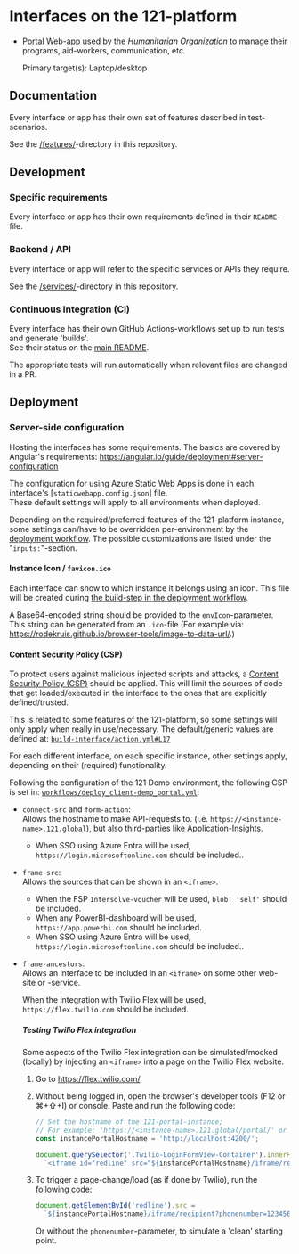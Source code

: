 # Interfaces on the 121-platform

- [Portal](./portal/)
  Web-app used by the _Humanitarian Organization_ to manage their programs, aid-workers, communication, etc.

  Primary target(s): Laptop/desktop

## Documentation

Every interface or app has their own set of features described in test-scenarios.

See the [/features/](../features/)-directory in this repository.

## Development

### Specific requirements

Every interface or app has their own requirements defined in their `README`-file.

### Backend / API

Every interface or app will refer to the specific services or APIs they require.

See the [/services/](../services/)-directory in this repository.

### Continuous Integration (CI)

Every interface has their own GitHub Actions-workflows set up to run tests and generate 'builds'.  
See their status on the [main README](../README.md#status).

The appropriate tests will run automatically when relevant files are changed in a PR.

## Deployment

### Server-side configuration

Hosting the interfaces has some requirements. The basics are covered by Angular's requirements: <https://angular.io/guide/deployment#server-configuration>

The configuration for using Azure Static Web Apps is done in each interface's [`staticwebapp.config.json`] file.  
These default settings will apply to all environments when deployed.

Depending on the required/preferred features of the 121-platform instance, some settings can/have to be overridden per-environment by the [deployment workflow](../.github/actions/build-interface/action.yml). The possible customizations are listed under the "`inputs:`"-section.

#### Instance Icon / `favicon.ico`

Each interface can show to which instance it belongs using an icon. This file will be created during [the build-step in the deployment workflow](../.github/actions/build-interface/action.yml#L64).

A Base64-encoded string should be provided to the `envIcon`-parameter.  
This string can be generated from an `.ico`-file (For example via: <https://rodekruis.github.io/browser-tools/image-to-data-url/>.)

#### Content Security Policy (CSP)

To protect users against malicious injected scripts and attacks, a [Content Security Policy (CSP)](https://developer.mozilla.org/en-US/docs/Web/HTTP/CSP) should be applied. This will limit the sources of code that get loaded/executed in the interface to the ones that are explicitly defined/trusted.

This is related to some features of the 121-platform, so some settings will only apply when really in use/necessary.
The default/generic values are defined at: [`build-interface/action.yml#L17`](../.github/actions/build-interface/action.yml)

For each different interface, on each specific instance, other settings apply, depending on their (required) functionality.

Following the configuration of the 121 Demo environment, the following CSP is set in: [`workflows/deploy_client-demo_portal.yml`](../.github/workflows/deploy_client-demo_portal.yml#L34):

- `connect-src` and `form-action`:  
  Allows the hostname to make API-requests to. (i.e. `https://<instance-name>.121.global`), but also third-parties like Application-Insights.
  - When SSO using Azure Entra will be used, `https://login.microsoftonline.com` should be included..
- `frame-src`:  
  Allows the sources that can be shown in an `<iframe>`.
  - When the FSP `Intersolve-voucher` will be used, `blob: 'self'` should be included.
  - When any PowerBI-dashboard will be used, `https://app.powerbi.com` should be included.
  - When SSO using Azure Entra will be used, `https://login.microsoftonline.com` should be included..
- `frame-ancestors`:  
  Allows an interface to be included in an `<iframe>` on some other web-site or -service.

  When the integration with Twilio Flex will be used, `https://flex.twilio.com` should be included.

  ##### Testing Twilio Flex integration

  Some aspects of the Twilio Flex integration can be simulated/mocked (locally) by injecting an `<iframe>` into a page on the Twilio Flex website.

  1. Go to <https://flex.twilio.com/>
  2. Without being logged in, open the browser's developer tools (F12 or ⌘+⇧+I) or console. Paste and run the following code:

     ```js
     // Set the hostname of the 121-portal-instance;
     // For example: 'https://<instance-name>.121.global/portal/' or 'https://portal.<instance-name>.121.global/'
     const instancePortalHostname = 'http://localhost:4200/';

     document.querySelector('.Twilio-LoginFormView-Container').innerHTML =
       `<iframe id="redline" src="${instancePortalHostname}/iframe/recipient?phonenumber=1234567890" width="480" height="800" style="width:100%"></iframe>`;
     ```

  3. To trigger a page-change/load (as if done by Twilio), run the following code:

     ```js
     document.getElementById('redline').src =
       `${instancePortalHostname}/iframe/recipient?phonenumber=1234567890`;
     ```

     Or without the `phonenumber`-parameter, to simulate a 'clean' starting point.

